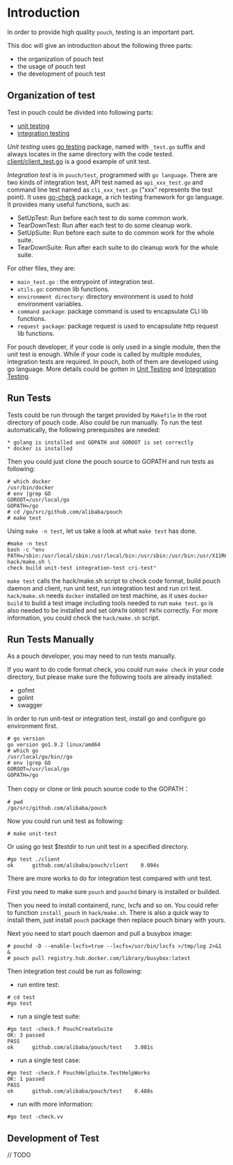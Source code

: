 # Introduction

In order to provide high quality `pouch`, testing is an important part.

This doc will give an introduction about the following three parts:

* the organization of pouch test
* the usage of pouch test
* the development of pouch test

## Organization of test

Test in pouch could be divided into following parts:

* [unit testing](https://en.wikipedia.org/wiki/Unit_testing#Description)
* [integration testing](https://en.wikipedia.org/wiki/Integration_testing)

*Unit testing* uses [go testing](https://golang.org/pkg/testing/) package, named with `_test.go` suffix and always locates in the same directory with the code tested. [client/client_test.go](https://github.com/alibaba/pouch/blob/master/client/client_test.go) is a good example of unit test.

*Integration test* is in `pouch/test`, programmed with `go language`. There are two kinds of integration test, API test named as `api_xxx_test.go` and command line test named as `cli_xxx_test.go` ("xxx" represents the test point).
It uses [go-check](https://labix.org/gocheck) package, a rich testing framework for go language. It provides many useful functions, such as:

* SetUpTest: Run before each test to do some common work.
* TearDownTest: Run after each test to do some cleanup work.
* SetUpSuite: Run before each suite to do common work for the whole suite.
* TearDownSuite: Run after each suite to do cleanup work for the whole suite.

For other files, they are:

* `main_test.go` : the entrypoint of integration test.
* `utils.go`: common lib functions.
* `environment directory`: directory environment is used to hold environment variables.
* `command package`: package command is used to encapsulate CLI lib functions.
* `request package`: package request is used to encapsulate http request lib functions.

For pouch developer, if your code is only used in a single module, then the unit test is enough. While if your code is called by multiple modules, integration tests are required. In pouch, both of them are developed using go language. More details could be gotten in [Unit Testing](#unit-testing) and [Integration Testing](#integration-testing).

## Run Tests

Tests could be run through the target provided by `Makefile` in the root directory of pouch code. Also could be run manually.
To run the test automatically, the following prerequisites are needed:

    * golang is installed and GOPATH and GOROOT is set correctly
    * docker is installed

Then you could just clone the pouch source to GOPATH and run tests as following:

```
# which docker
/usr/bin/docker
# env |grep GO
GOROOT=/usr/local/go
GOPATH=/go
# cd /go/src/github.com/alibaba/pouch
# make test
```

Using `make -n test`, let us take a look at what `make test` has done.

```
#make -n test
bash -c "env PATH=/sbin:/usr/local/sbin:/usr/local/bin:/usr/sbin:/usr/bin:/usr/X11R6/bin:/usr/local/go/bin:/opt/satools:/root/bin hack/make.sh \
check build unit-test integration-test cri-test"
```

`make test` calls the hack/make.sh script to check code format, build pouch daemon and client, run unit test, run integration test and run cri test.
`hack/make.sh` needs `docker` installed on test machine, as it uses `docker build` to build a test image including tools needed to run `make test`. `go` is also needed to be installed and set `GOPATH` `GOROOT` `PATH` correctly. For more information, you could check the `hack/make.sh` script.

## Run Tests Manually

As a pouch developer, you may need to run tests manually.

If you want to do code format check, you could run `make check` in your code directory, but please make sure the following tools are already installed:

* gofmt
* golint
* swagger

In order to run unit-test or integration test, install go and configure go environment first.

```
# go version
go version go1.9.2 linux/amd64
# which go
/usr/local/go/bin//go
# env |grep GO
GOROOT=/usr/local/go
GOPATH=/go
```

Then copy or clone or link pouch source code to the GOPATH：

```
# pwd
/go/src/github.com/alibaba/pouch
```

Now you could run unit test as following:

```
# make unit-test
```

Or using go test $testdir to run unit test in a specified directory.

```
#go test ./client
ok      github.com/alibaba/pouch/client    0.094s

```

There are more works to do for integration test compared with unit test.

First you need to make sure `pouch` and `pouchd` binary is installed or builded.

Then you need to install containerd, runc, lxcfs and so on. You could refer to function `install_pouch` in `hack/make.sh`. There is also a quick way to install them, just install `pouch` package then replace pouch binary with yours.

Next you need to start pouch daemon and pull a busybox image:

```
# pouchd -D --enable-lxcfs=true --lxcfs=/usr/bin/lxcfs >/tmp/log 2>&1 &
# pouch pull registry.hub.docker.com/library/busybox:latest
```

Then integration test could be run as following:

* run entire test:

```
# cd test
#go test
```

* run a single test suite:

```
#go test -check.f PouchCreateSuite
OK: 3 passed
PASS
ok      github.com/alibaba/pouch/test    3.081s
```

* run a single test case:

```
#go test -check.f PouchHelpSuite.TestHelpWorks
OK: 1 passed
PASS
ok      github.com/alibaba/pouch/test    0.488s
```

* run with more information:

```
#go test -check.vv
```

## Development of Test

// TODO
